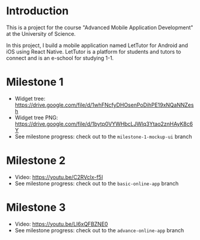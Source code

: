 # Introduction

This is a project for the course "Advanced Mobile Application Development" at the University of Science.

In this project, I build a mobile application named LetTutor for Android and iOS using React Native. LetTutor is a platform for students and tutors to connect and is an e-school for studying 1-1. 

# Milestone 1

- Widget tree: https://drive.google.com/file/d/1whFNcfyDHOsenPoDihPE19xNQaNNZesh
- Widget tree PNG: https://drive.google.com/file/d/1bytp0VYWHbcLJWlq3Ytao2znHAyK8c6Y
- See milestone progress: check out to the `milestone-1-mockup-ui` branch

# Milestone 2

- Video: https://youtu.be/C2RVcIx-f5I
- See milestone progress: check out to the `basic-online-app` branch

# Milestone 3

- Video: https://youtu.be/LI6xQFBZNE0
- See milestone progress: check out to the `advance-online-app` branch